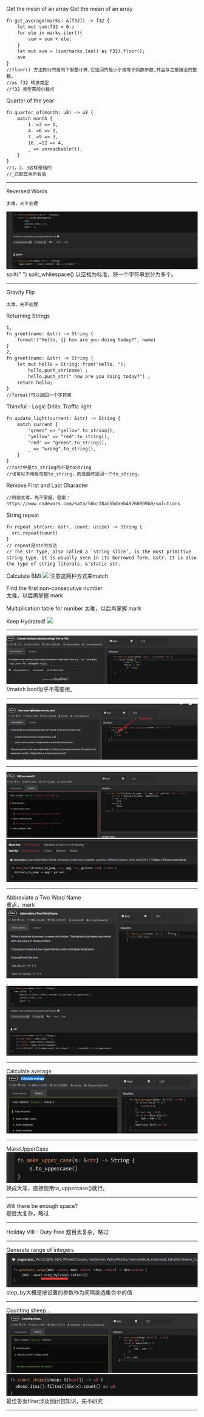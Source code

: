 Get the mean of an array
Get the mean of an array
```
fn get_average(marks: &[f32]) -> f32 {
    let mut sum:f32 = 0.;
    for ele in marks.iter(){
        sum = sum + ele;
    }
    let mut ave = (sum/marks.len() as f32).floor();
    ave
}
//floor() 方法执行的是向下取整计算,它返回的是小于或等于函数参数,并且与之最接近的整数。
//as f32 转换类型
//f32 类型需加小数点
```

Quarter of the year
```
fn quarter_of(month: u8) -> u8 {
    match month {
        1..=3 => 1,
        4..=6 => 2,
        7..=9 => 3,
        10..=12 => 4,
        _ => unreachable!(),
    }
}
//1，2，3这样是错的
//_匹配其余所有值
```
***
Reversed Words
```
太难，先不处理
```
![](images/2021-07-16-17-19-47.png)
split(" ") split_whitespace() 以空格为标准，将一个字符串划分为多个。
***

Gravity Flip
```
太难，先不处理
```

Returning Strings
```
1,
fn greet(name: &str) -> String {
    format!("Hello, {} how are you doing today?", name)
}
2,
fn greet(name: &str) -> String {
    let mut hello = String::from("Hello, ");
        hello.push_str(name) ;
        hello.push_str(" how are you doing today?") ;
    return hello;  
}
//format!可以返回一个字符串
```

Thinkful - Logic Drills: Traffic light
```
fn update_light(current: &str) -> String {
    match current {
        "green" => "yellow".to_string(),
        "yellow" => "red".to_string(),
        "red" => "green".to_string(),
        _ => "wrong".to_string(),
    }
}
//rust中是to_string而不是toString
//也可以不用每句都to_string，而是最终返回一个to_string。
```

Remove First and Last Character
```
//目前太难，先不掌握，答案：https://www.codewars.com/kata/56bc28ad5bdaeb48760009b0/solutions
```

String repeat
```
fn repeat_str(src: &str, count: usize) -> String {
  src.repeat(count)
}
// repeat是str的方法
// The str type, also called a ‘string slice’, is the most primitive string type. It is usually seen in its borrowed form, &str. It is also the type of string literals, &'static str.
```
Calculate BMI
![](../note-rust-yx/images/2021-07-08-14-54-48.png)
注意这两种方式来match

Find the first non-consecutive number  
太难，以后再掌握 mark

Multiplication table for number
太难，以后再掌握 mark

Keep Hydrated!
![](../note-rust-yx/images/2021-07-08-22-15-49.png)
***
![](images/2021-07-10-16-05-37.png)
//match bool似乎不需要用_ 
***
![](images/2021-07-10-16-14-22.png)
***
![](images/2021-07-10-16-22-51.png)
![](images/2021-07-10-16-24-43.png)
***
Abbreviate a Two Word Name  
重点，mark
![](images/2021-07-10-16-27-51.png)
.
![](images/2021-07-10-16-28-27.png)
***
Calculate average
![](images/2021-07-12-16-57-08.png)
***
MakeUpperCase  
![](images/2021-07-12-17-06-14.png)
换成大写，直接使用to_uppercase()就行。
***
Will there be enough space?   
题目太复杂，略过
***
Holiday VIII - Duty Free
题目太复杂，略过
***
Generate range of integers
![](images/2021-07-12-17-27-17.png)
step_by大概是按设置的参数作为间隔挑选集合中的值
***
Counting sheep...
![](images/2021-07-12-17-37-25.png)
![](images/2021-07-12-17-43-28.png)
最佳答案fliter涉及倒闭包知识，先不研究
***

